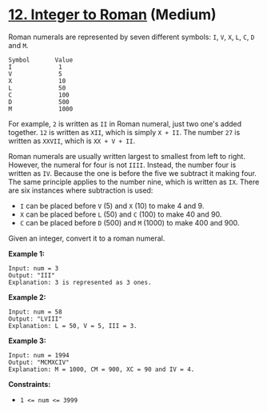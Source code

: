 # [12. Integer to Roman][link] (Medium)

[link]: https://leetcode.com/problems/integer-to-roman/

Roman numerals are represented by seven different symbols: `I`, `V`, `X`, `L`,
`C`, `D` and `M`.

```text
Symbol       Value
I             1
V             5
X             10
L             50
C             100
D             500
M             1000
```

For example, `2` is written as `II` in Roman numeral, just two one's added
together. `12` is written as `XII`, which is simply `X + II`. The number `27`
is written as `XXVII`, which is `XX + V + II`.

Roman numerals are usually written largest to smallest from left to right.
However, the numeral for four is not `IIII`. Instead, the number four is
written as `IV`. Because the one is before the five we subtract it making four.
The same principle applies to the number nine, which is written as `IX`. There
are six instances where subtraction is used:

- `I` can be placed before `V` (5) and `X` (10) to make 4 and 9.
- `X` can be placed before `L` (50) and `C` (100) to make 40 and 90.
- `C` can be placed before `D` (500) and `M` (1000) to make 400 and 900.

Given an integer, convert it to a roman numeral.

**Example 1:**

```text
Input: num = 3
Output: "III"
Explanation: 3 is represented as 3 ones.
```

**Example 2:**

```text
Input: num = 58
Output: "LVIII"
Explanation: L = 50, V = 5, III = 3.
```

**Example 3:**

```text
Input: num = 1994
Output: "MCMXCIV"
Explanation: M = 1000, CM = 900, XC = 90 and IV = 4.
```

**Constraints:**

- `1 <= num <= 3999`
